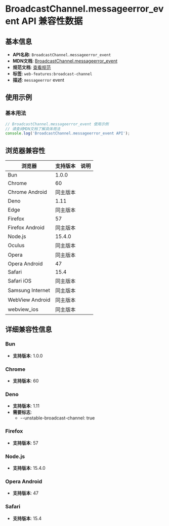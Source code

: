 # BroadcastChannel.messageerror_event API 兼容性数据

## 基本信息

- **API名称**: `BroadcastChannel.messageerror_event`
- **MDN文档**: [BroadcastChannel.messageerror_event](https://developer.mozilla.org/docs/Web/API/BroadcastChannel/messageerror_event)
- **规范文档**: [查看规范](https://html.spec.whatwg.org/multipage/indices.html#event-messageerror,https://html.spec.whatwg.org/multipage/web-messaging.html#handler-broadcastchannel-onmessageerror)
- **标签**: `web-features:broadcast-channel`
- **描述**: `messageerror` event

## 使用示例

### 基本用法

```javascript
// BroadcastChannel.messageerror_event 使用示例
// 请查阅MDN文档了解具体用法
console.log('BroadcastChannel.messageerror_event API');
```

## 浏览器兼容性

| 浏览器 | 支持版本 | 说明 |
|--------|----------|------|
| Bun | 1.0.0 |  |
| Chrome | 60 |  |
| Chrome Android | 同主版本 |  |
| Deno | 1.11 |  |
| Edge | 同主版本 |  |
| Firefox | 57 |  |
| Firefox Android | 同主版本 |  |
| Node.js | 15.4.0 |  |
| Oculus | 同主版本 |  |
| Opera | 同主版本 |  |
| Opera Android | 47 |  |
| Safari | 15.4 |  |
| Safari iOS | 同主版本 |  |
| Samsung Internet | 同主版本 |  |
| WebView Android | 同主版本 |  |
| webview_ios | 同主版本 |  |

## 详细兼容性信息

### Bun

- **支持版本**: 1.0.0

### Chrome

- **支持版本**: 60

### Deno

- **支持版本**: 1.11
- **需要标志**: 
  - --unstable-broadcast-channel: true

### Firefox

- **支持版本**: 57

### Node.js

- **支持版本**: 15.4.0

### Opera Android

- **支持版本**: 47

### Safari

- **支持版本**: 15.4

